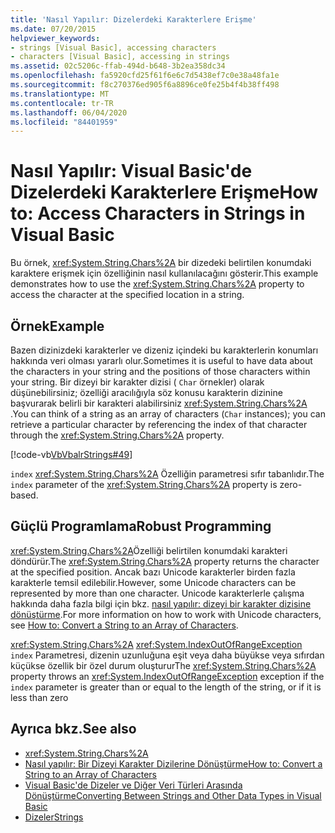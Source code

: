 ```yaml
---
title: 'Nasıl Yapılır: Dizelerdeki Karakterlere Erişme'
ms.date: 07/20/2015
helpviewer_keywords:
- strings [Visual Basic], accessing characters
- characters [Visual Basic], accessing in strings
ms.assetid: 02c5206c-ffab-494d-b648-3b2ea358dc34
ms.openlocfilehash: fa5920cfd25f61f6e6c7d5438ef7c0e38a48fa1e
ms.sourcegitcommit: f8c270376ed905f6a8896ce0fe25b4f4b38ff498
ms.translationtype: MT
ms.contentlocale: tr-TR
ms.lasthandoff: 06/04/2020
ms.locfileid: "84401959"
---
```

# <a name="how-to-access-characters-in-strings-in-visual-basic"></a><span data-ttu-id="7c74e-102">Nasıl Yapılır: Visual Basic'de Dizelerdeki Karakterlere Erişme</span><span class="sxs-lookup"><span data-stu-id="7c74e-102">How to: Access Characters in Strings in Visual Basic</span></span>
<span data-ttu-id="7c74e-103">Bu örnek, <xref:System.String.Chars%2A> bir dizedeki belirtilen konumdaki karaktere erişmek için özelliğinin nasıl kullanılacağını gösterir.</span><span class="sxs-lookup"><span data-stu-id="7c74e-103">This example demonstrates how to use the <xref:System.String.Chars%2A> property to access the character at the specified location in a string.</span></span>  
  
## <a name="example"></a><span data-ttu-id="7c74e-104">Örnek</span><span class="sxs-lookup"><span data-stu-id="7c74e-104">Example</span></span>  
 <span data-ttu-id="7c74e-105">Bazen dizinizdeki karakterler ve dizeniz içindeki bu karakterlerin konumları hakkında veri olması yararlı olur.</span><span class="sxs-lookup"><span data-stu-id="7c74e-105">Sometimes it is useful to have data about the characters in your string and the positions of those characters within your string.</span></span> <span data-ttu-id="7c74e-106">Bir dizeyi bir karakter dizisi ( `Char` örnekler) olarak düşünebilirsiniz; özelliği aracılığıyla söz konusu karakterin dizinine başvurarak belirli bir karakteri alabilirsiniz <xref:System.String.Chars%2A> .</span><span class="sxs-lookup"><span data-stu-id="7c74e-106">You can think of a string as an array of characters (`Char` instances); you can retrieve a particular character by referencing the index of that character through the <xref:System.String.Chars%2A> property.</span></span>  
  
 [!code-vb[VbVbalrStrings#49](~/samples/snippets/visualbasic/VS_Snippets_VBCSharp/VbVbalrStrings/VB/Class2.vb#49)]  
  
 <span data-ttu-id="7c74e-107">`index` <xref:System.String.Chars%2A> Özelliğin parametresi sıfır tabanlıdır.</span><span class="sxs-lookup"><span data-stu-id="7c74e-107">The `index` parameter of the <xref:System.String.Chars%2A> property is zero-based.</span></span>  
  
## <a name="robust-programming"></a><span data-ttu-id="7c74e-108">Güçlü Programlama</span><span class="sxs-lookup"><span data-stu-id="7c74e-108">Robust Programming</span></span>  
 <span data-ttu-id="7c74e-109"><xref:System.String.Chars%2A>Özelliği belirtilen konumdaki karakteri döndürür.</span><span class="sxs-lookup"><span data-stu-id="7c74e-109">The <xref:System.String.Chars%2A> property returns the character at the specified position.</span></span> <span data-ttu-id="7c74e-110">Ancak bazı Unicode karakterler birden fazla karakterle temsil edilebilir.</span><span class="sxs-lookup"><span data-stu-id="7c74e-110">However, some Unicode characters can be represented by more than one character.</span></span> <span data-ttu-id="7c74e-111">Unicode karakterlerle çalışma hakkında daha fazla bilgi için bkz. [nasıl yapılır: dizeyi bir karakter dizisine dönüştürme](how-to-convert-a-string-to-an-array-of-characters.md).</span><span class="sxs-lookup"><span data-stu-id="7c74e-111">For more information on how to work with Unicode characters, see [How to: Convert a String to an Array of Characters](how-to-convert-a-string-to-an-array-of-characters.md).</span></span>  
  
 <span data-ttu-id="7c74e-112"><xref:System.String.Chars%2A> <xref:System.IndexOutOfRangeException> `index` Parametresi, dizenin uzunluğuna eşit veya daha büyükse veya sıfırdan küçükse özellik bir özel durum oluşturur</span><span class="sxs-lookup"><span data-stu-id="7c74e-112">The <xref:System.String.Chars%2A> property throws an <xref:System.IndexOutOfRangeException> exception if the `index` parameter is greater than or equal to the length of the string, or if it is less than zero</span></span>  
  
## <a name="see-also"></a><span data-ttu-id="7c74e-113">Ayrıca bkz.</span><span class="sxs-lookup"><span data-stu-id="7c74e-113">See also</span></span>

- <xref:System.String.Chars%2A>
- [<span data-ttu-id="7c74e-114">Nasıl yapılır: Bir Dizeyi Karakter Dizilerine Dönüştürme</span><span class="sxs-lookup"><span data-stu-id="7c74e-114">How to: Convert a String to an Array of Characters</span></span>](how-to-convert-a-string-to-an-array-of-characters.md)
- [<span data-ttu-id="7c74e-115">Visual Basic'de Dizeler ve Diğer Veri Türleri Arasında Dönüştürme</span><span class="sxs-lookup"><span data-stu-id="7c74e-115">Converting Between Strings and Other Data Types in Visual Basic</span></span>](converting-between-strings-and-other-data-types.md)
- [<span data-ttu-id="7c74e-116">Dizeler</span><span class="sxs-lookup"><span data-stu-id="7c74e-116">Strings</span></span>](index.md)
